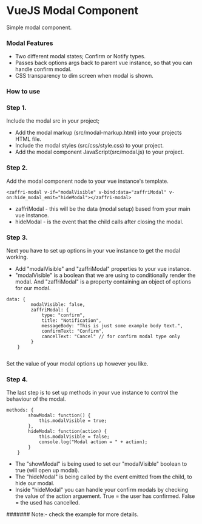 # VueJS Modal Component

Simple modal component.

### Modal Features

* Two different modal states; Confirm or Notify types.
* Passes back options args back to parent vue instance, so that you can handle confirm modal.
* CSS transparency to dim screen when modal is shown.

### How to use

### Step 1.
Include the modal src in your project;
* Add the modal markup (src/modal-markup.html) into your projects HTML file.
* Include the modal styles (src/css/style.css) to your project.
* Add the modal component JavaScript(src/modal.js)  to your project.

### Step 2.
Add the modal component node to your vue instance's template.

```
<zaffri-modal v-if="modalVisible" v-bind:data="zaffriModal" v-on:hide_modal_emit="hideModal"></zaffri-modal>
```
* zaffriModal - this will be the data (modal setup) based from your main vue instance.
* hideModal - is the event that the child calls after closing the modal.

### Step 3.
Next you have to set up options in your vue instance to get the modal working.

* Add "modalVisible" and "zaffriModal" properties to your vue instance. 
* "modalVisible" is a boolean that we are using to conditionally render the modal. And "zaffriModal" is a property containing an object of options for our modal. 

```
data: {
         modalVisible: false,
         zaffriModal: {
             type: "confirm",
             title: "Notification",
             messageBody: "This is just some example body text.",
             confirmText: "Confirm",
             cancelText: "Cancel" // for confirm modal type only
         }
    }
    
```
Set the value of your modal options up however you like.

### Step 4.
The last step is to set up methods in your vue instance to control the behaviour of the modal.

```
methods: {
        showModal: function() {
            this.modalVisible = true;
        },
        hideModal: function(action) {
            this.modalVisible = false;
            console.log("Modal action = " + action);
        }
    }
```

* The "showModal" is being used to set our "modalVisible" boolean to true (will open up modal).
* The "hideModal" is being called by the event emitted from the child, to hide our modal.
* Inside "hideModal" you can handle your confirm modals by checking the value of the action arguement. True = the user has confirmed. False = the used has cancelled.

####### Note:- check the example for more details.

